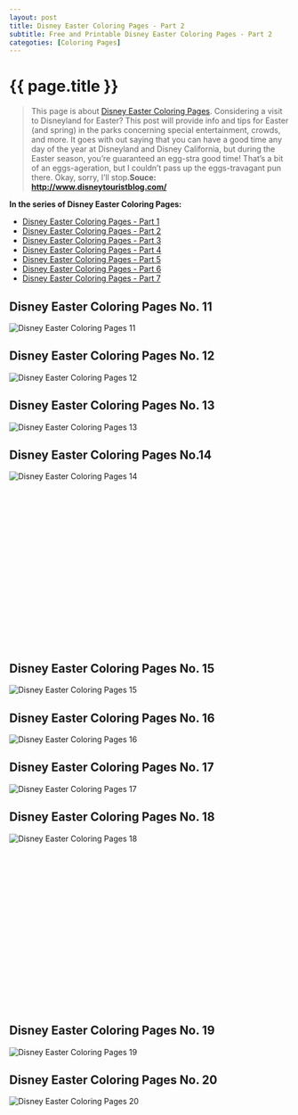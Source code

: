 ```yaml
---
layout: post
title: Disney Easter Coloring Pages - Part 2
subtitle: Free and Printable Disney Easter Coloring Pages - Part 2
categoties: [Coloring Pages]
---
```

{{ page.title }}
================
> This page is about [Disney Easter Coloring Pages](https://hoanghabelle.github.io/). Considering a visit to Disneyland for Easter? This post will provide info and tips for Easter (and spring) in the parks concerning special entertainment, crowds, and more. It goes with out saying that you can have a good time any day of the year at Disneyland and Disney California, but during the Easter season, you’re guaranteed an egg-stra good time! That’s a bit of an eggs-ageration, but I couldn’t pass up the eggs-travagant pun there. Okay, sorry, I’ll stop.__Souce: http://www.disneytouristblog.com/__

**In the series of Disney Easter Coloring Pages:**

* [Disney Easter Coloring Pages - Part 1](https://hoanghabelle.github.io/2017/11/17/Disney-Easter-Coloring-Pages-part-1.html)
* [Disney Easter Coloring Pages - Part 2](https://hoanghabelle.github.io/2017/11/17/Disney-Easter-Coloring-Pages-part-2.html)
* [Disney Easter Coloring Pages - Part 3](https://hoanghabelle.github.io/2017/11/17/Disney-Easter-Coloring-Pages-part-3.html)
* [Disney Easter Coloring Pages - Part 4](https://hoanghabelle.github.io/2017/11/17/Disney-Easter-Coloring-Pages-part-4.html)
* [Disney Easter Coloring Pages - Part 5](https://hoanghabelle.github.io/2017/11/17/Disney-Easter-Coloring-Pages-part-5.html)
* [Disney Easter Coloring Pages - Part 6](https://hoanghabelle.github.io/2017/11/17/Disney-Easter-Coloring-Pages-part-6.html)
* [Disney Easter Coloring Pages - Part 7](https://hoanghabelle.github.io/2017/11/17/Disney-Easter-Coloring-Pages-part-7.html)
## Disney Easter Coloring Pages No. 11
![Disney Easter Coloring Pages 11](https://hoanghabelle.github.io/img2/Disney-Easter-Coloring-Pages%20(11).jpg "Disney Easter Coloring Pages 11")

## Disney Easter Coloring Pages No. 12
![Disney Easter Coloring Pages 12](https://hoanghabelle.github.io/img2/Disney-Easter-Coloring-Pages%20(12).jpg "Disney Easter Coloring Pages 12")

## Disney Easter Coloring Pages No. 13
![Disney Easter Coloring Pages 13](https://hoanghabelle.github.io/img2/Disney-Easter-Coloring-Pages%20(13).jpg "Disney Easter Coloring Pages 13")

## Disney Easter Coloring Pages No.14
![Disney Easter Coloring Pages 14](https://hoanghabelle.github.io/img2/Disney-Easter-Coloring-Pages%20(14).jpg "Disney Easter Coloring Pages 14")

<script async src="//pagead2.googlesyndication.com/pagead/js/adsbygoogle.js"></script><!-- Texxtonly --><ins class="adsbygoogle" style="display:inline-block;width:336px;height:280px" data-ad-client="ca-pub-6753140515841889" data-ad-slot="3207852233"></ins><script>(adsbygoogle = window.adsbygoogle || []).push({}); </script>

## Disney Easter Coloring Pages No. 15
![Disney Easter Coloring Pages 15](https://hoanghabelle.github.io/img2/Disney-Easter-Coloring-Pages%20(15).jpg "Disney Easter Coloring Pages 15")

## Disney Easter Coloring Pages No. 16
![Disney Easter Coloring Pages 16](https://hoanghabelle.github.io/img2/Disney-Easter-Coloring-Pages%20(16).jpg "Disney Easter Coloring Pages 16")

## Disney Easter Coloring Pages No. 17
![Disney Easter Coloring Pages 17](https://hoanghabelle.github.io/img2/Disney-Easter-Coloring-Pages%20(17).jpg "Disney Easter Coloring Pages 17")

## Disney Easter Coloring Pages No. 18
![Disney Easter Coloring Pages 18](https://hoanghabelle.github.io/img2/Disney-Easter-Coloring-Pages%20(18).jpg "Disney Easter Coloring Pages 18")

<script async src="//pagead2.googlesyndication.com/pagead/js/adsbygoogle.js"></script><!-- Texxtonly --><ins class="adsbygoogle" style="display:inline-block;width:336px;height:280px" data-ad-client="ca-pub-6753140515841889" data-ad-slot="3207852233"></ins><script>(adsbygoogle = window.adsbygoogle || []).push({}); </script>

## Disney Easter Coloring Pages No. 19
![Disney Easter Coloring Pages 19](https://hoanghabelle.github.io/img2/Disney-Easter-Coloring-Pages%20(19).jpg "Disney Easter Coloring Pages 19")

## Disney Easter Coloring Pages No. 20
![Disney Easter Coloring Pages 20](https://hoanghabelle.github.io/img2/Disney-Easter-Coloring-Pages%20(20).jpg "Disney Easter Coloring Pages 20")

